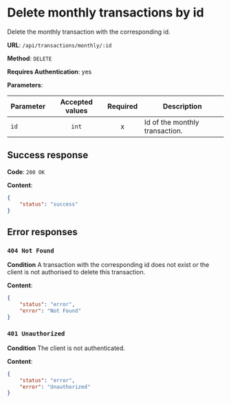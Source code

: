 # Delete monthly transactions by id

Delete the monthly transaction with the corresponding id.

**URL**: `/api/transactions/monthly/:id`

**Method**: `DELETE`

**Requires Authentication**: yes

**Parameters**:

| Parameter | Accepted values | Required | Description                    |
| --------- |:---------------:|:--------:| ------------------------------ |
| `id`      | `int`           | x        | Id of the monthly transaction. |

## Success response

**Code**: `200 OK`

**Content**:

```json
{
    "status": "success"
}
```

## Error responses

### `404 Not Found`

**Condition**
A transaction with the corresponding id does not exist or the client is not authorised to delete this transaction.

**Content**:

```json
{
    "status": "error",
    "error": "Not Found"
}
```

### `401 Unauthorized`

**Condition**
The client is not authenticated.

**Content**:

```json
{
    "status": "error",
    "error": "Unauthorized"
}
```
